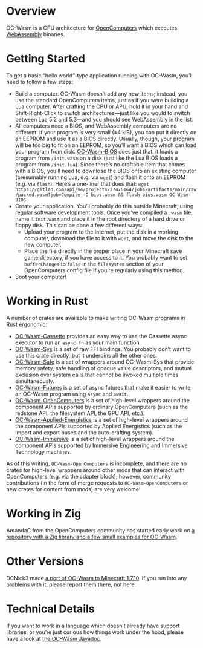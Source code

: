 Overview
========

OC-Wasm is a CPU architecture for [OpenComputers](https://oc.cil.li/) which
executes [WebAssembly](https://webassembly.org/) binaries.


Getting Started
===============

To get a basic “hello world”-type application running with OC-Wasm, you’ll need
to follow a few steps:

* Build a computer. OC-Wasm doesn’t add any new items; instead, you use the
  standard OpenComputers items, just as if you were building a Lua computer.
  After crafting the CPU or APU, hold it in your hand and Shift-Right-Click to
  switch architectures—just like you would to switch between Lua 5.2 and
  5.3—and you should see WebAssembly in the list.
* All computers need a BIOS, and WebAssembly computers are no different. If
  your program is very small (≤4 kiB), you can put it directly on an EEPROM and
  use it as a BIOS directly. Usually, though, your program will be too big to
  fit on an EEPROM, so you’ll want a BIOS which can load your program from
  disk. [OC-Wasm-BIOS](https://gitlab.com/Hawk777/oc-wasm-bios/) does just
  that: it loads a program from `/init.wasm` on a disk (just like the Lua BIOS
  loads a program from `/init.lua`). Since there’s no craftable item that comes
  with a BIOS, you’ll need to download the BIOS onto an existing computer
  (presumably running Lua, e.g. via `wget`) and flash it onto an EEPROM (e.g.
  via `flash`). Here’s a one-liner that does that:
  `wget https://gitlab.com/api/v4/projects/27476164/jobs/artifacts/main/raw/packed.wasm?job=Compile -O bios.wasm && flash bios.wasm OC-Wasm-BIOS`
* Create your application. You’ll probably do this outside Minecraft, using
  regular software development tools. Once you’ve compiled a `.wasm` file, name
  it `init.wasm` and place it in the root directory of a hard drive or floppy
  disk. This can be done a few different ways:
  * Upload your program to the Internet, put the disk in a working computer,
    download the file to it with `wget`, and move the disk to the new computer.
  * Place the file directly in the proper place in your Minecraft save game
    directory, if you have access to it. You probably want to set
    `bufferChanges` to `false` in the `filesystem` section of your
    OpenComputers config file if you’re regularly using this method.
* Boot your computer!


Working in Rust
===============

A number of crates are available to make writing OC-Wasm programs in Rust
ergonomic:

* [OC-Wasm-Cassette](https://crates.io/crates/oc-wasm-cassette) provides an
  easy way to use the Cassette async executor to run an `async fn` as your main
  function.
* [OC-Wasm-Sys](https://crates.io/crates/oc-wasm-sys) is a set of raw FFI
  bindings. You probably don’t want to use this crate directly, but it
  underpins all the other ones.
* [OC-Wasm-Safe](https://crates.io/crates/oc-wasm-safe) is a set of wrappers
  around OC-Wasm-Sys that provide memory safety, safe handling of opaque value
  descriptors, and mutual exclusion over system calls that cannot be invoked
  multiple times simultaneously.
* [OC-Wasm-Futures](https://crates.io/crates/oc-wasm-futures) is a set of async
  futures that make it easier to write an OC-Wasm program using `async` and
  `await`.
* [OC-Wasm-OpenComputers](https://crates.io/crates/oc-wasm-opencomputers) is a
  set of high-level wrappers around the component APIs supported by ordinary
  OpenComputers (such as the redstone API, the filesystem API, the GPU API,
  etc.).
* [OC-Wasm-Applied-Energistics](https://crates.io/crates/oc-wasm-applied-energistics)
  is a set of high-level wrappers around the component APIs supported by
  Applied Energistics (such as the import and export buses and the
  auto-crafting system).
* [OC-Wasm-Immersive](https://crates.io/crates/oc-wasm-immersive) is a set of
  high-level wrappers around the component APIs supported by Immersive
  Engineering and Immersive Technology machines.

As of this writing, `OC-Wasm-OpenComputers` is incomplete, and there are no
crates for high-level wrappers around other mods that can interact with
OpenComputers (e.g. via the adapter block); however, community contributions
(in the form of merge requests to `OC-Wasm-OpenComputers` or new crates for
content from mods) are very welcome!


Working in Zig
===============

AmandaC from the OpenComputers community has started early work on [a
repository with a Zig library and a few small examples for
OC-Wasm](https://git.camnet.site/amandac/ocwasm-zig).


Other Versions
==============

DCNick3 made [a port of OC-Wasm to Minecraft
1.7.10](https://github.com/DCNick3/OC-Wasm-GTNH/releases). If you run into any
problems with it, please report them there, not here.


Technical Details
=================

If you want to work in a language which doesn’t already have support libraries,
or you’re just curious how things work under the hood, please have a look at
[the OC-Wasm Javadoc](https://hawk777.gitlab.io/oc-wasm/).
